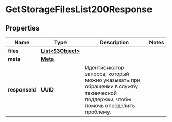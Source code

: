 

# GetStorageFilesList200Response


## Properties

| Name | Type | Description | Notes |
|------------ | ------------- | ------------- | -------------|
|**files** | [**List&lt;S3Object&gt;**](S3Object.md) |  |  |
|**meta** | [**Meta**](Meta.md) |  |  |
|**responseId** | **UUID** | Идентификатор запроса, который можно указывать при обращении в службу технической поддержки, чтобы помочь определить проблему. |  |



